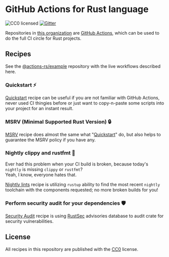# GitHub Actions for Rust language

![CC0 licensed](https://img.shields.io/github/license/actions-rs/meta)
[![Gitter](https://badges.gitter.im/actions-rs/community.svg)](https://gitter.im/actions-rs/community)

Repositories in [this organization](https://github.com/actions-rs) are [GitHub Actions](https://github.com/features/actions), which can be used to do the full CI circle for Rust projects.

## Recipes

See the [@actions-rs/example](https://github.com/actions-rs/example) repository
with the live workflows described here.

### Quickstart ⚡

[Quickstart](./recipes/quickstart.md) recipe can be useful
if you are not familiar with GitHub Actions, never used CI thingies before
or just want to copy-n-paste some scripts into your project for an instant result.

### MSRV (Minimal Supported Rust Version) 🔒

[MSRV](./recipes/msrv.md) recipe does almost the same what "[Quickstart](#quickstart)" do,
but also helps to guarantee the MSRV policy if you have any.

### Nightly clippy and rustfmt 📎

Ever had this problem when your CI build is broken,
because today's `nightly` is missing `clippy` or `rustfmt`?\
Yeah, I know, everyone hates that.

[Nightly lints](./recipes/nightly-lints.md) recipe is utilizing `rustup` ability
to find the most recent `nightly` toolchain with the components requested;
no more broken builds for you!

### Perform security audit for your dependencies 🛡️

[Security Audit](./recipes/security-audit.md) recipe is using [RustSec](https://rustsec.org/)
advisories database to audit crate for security vulnerabilities.

## License

All recipes in this repository are published with the [CC0](./LICENSE) license.
